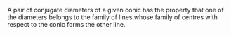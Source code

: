A pair of conjugate diameters of a given conic has the property that one
of the diameters belongs to the family of lines whose family of centres
with respect to the conic forms the other line.
